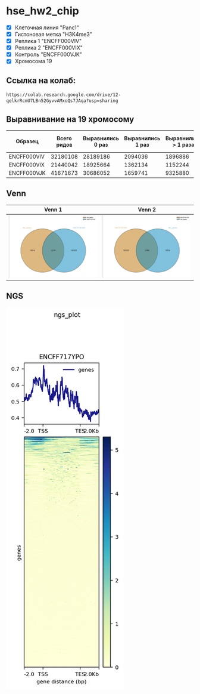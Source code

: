 # hse_hw2_chip
- [x] Клеточная линия "Panc1"
- [x] Гистоновая метка "H3K4me3"
- [x] Реплика 1 "ENCFF000VIV"
- [x] Реплика 2 "ENCFF000VIX" 
- [x] Контроль "ENCFF000VJK" 
- [x] Хромосома 19 
## Ссылка на колаб:
```
https://colab.research.google.com/drive/12-qelkrRcmU7LBn52GyvvAMxoQs7JAqa?usp=sharing
```

## Выравнивание на 19 хромосому

Образец | Всего ридов | Выравнились 0 раз | Выравнились 1 раз | Выравнились > 1 раза | Общий процент выравнивания
--- | --- | --- | --- | --- | --- 
ENCFF000VIV | 32180108  | 28189186 | 2094036 | 1896886 | 12.40%
ENCFF000VIX | 21440042  | 18925664 | 1362134 | 1152244 | 11.73% 
ENCFF000VJK | 41671673  | 30686052 | 1659741 | 9325880 | 26.36%
## Venn

Venn 1 | Venn 2 
--- | --- 
![Image](images/venn1.png) | ![Image](images/venn2.png) 



## NGS 
![Image](images/ngs_plot.png)
